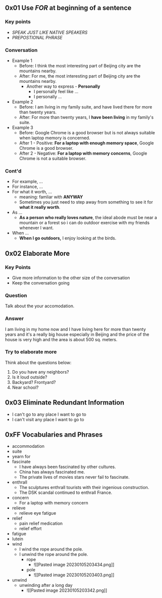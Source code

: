 ## 0x01 Use *FOR* at beginning of a sentence

### Key points

- *SPEAK JUST LIKE NATIVE SPEAKERS*
- *PREPOSTIONAL PHRASE*

### Conversation

-  Example 1
	- Before: I think the most interesting part of Beijing city are the mountains nearby. 
	- After: For me, the most interesting part of Beijing city are the mountains nearby.
		- Another way to express - **Personally**
			- I personally feel like ... 
			- I personally ...
- Example 2
	- Before: I am living in my family suite, and have lived there for more than twenty years. 
	- After: For more than twenty years, I **have been living** in my family's suite. 
- Example 3
	- Before: Google Chrome is a good browser but is not always suitable when laptop memory is concerned. 
	- After 1 - Positive: **For a laptop with enough memory space**, Google Chrome is a good browser. 
	- After 2 - Negative: **For a laptop with memory concerns**, Google Chrome is not a suitable browser. 

### Cont'd

- For example, ...
- For instance, ...
- For what it worth, ... 
	- meaning: famliar with **ANYWAY**
	- Sometimes you just need to step away from something to see it for **what it really worth**.
- As ... 
	- **As a person who really loves nature**, the ideal abode must be near a mountain or a forest so i can do outdoor exercise with my friends whenever I want. 
- When ...
	- **When I go outdoors,** I enjoy looking at the birds. 

## 0x02 Elaborate More

### Key Points 

- Give more information to the other size of the conversation
- Keep the conversation going

### Question

Talk about the your accomodation. 

### Answer

I am living in my home now and I have living here for more than twenty years and it's a really big house especially in Beijing and the price of the house is very high and the area is about 500 sq. meters.

### Try to elaborate more

Think about the questions below: 

1. Do you have any neighbors?
2. Is it loud outside?
3. Backyard? Frontyard?
4. Near school?

## 0x03 Eliminate Redundant Information

- I can't go to any place I want to go to 
- I can't visit any place I want to go to

## 0xFF Vocabularies and Phrases

- accommodation
- suite
- yearn for
- fascinate
	- I have always been fascinated by other cultures. 
	- China has always fascinated me. 
	- The private lives of movies stars never fail to fascinate. 
- enthrall
	- The sculptures enthrall tourists with their ingenious construction. 
	- The DSK scandal continued to enthrall France. 
- concern
	- For a laptop with memory concern
- relieve
	- relieve eye fatigue
- relief
	- pain relief medication
	- relief effort 
- fatigue
- lutein
- wind 
	- I wind the rope around the pole. 
	- I unwind the rope around the pole. 
		- rope
			- ![[Pasted image 20230105203434.png]]
		- pole
			- ![[Pasted image 20230105203403.png]]
- unwind 
	- unwinding after a long day
		- ![[Pasted image 20230105203342.png]]